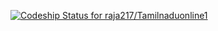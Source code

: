 [ ![Codeship Status for raja217/Tamilnaduonline1](https://www.codeship.io/projects/c54d3a70-0a54-0132-0b71-72af89f9ba0d/status)](https://www.codeship.io/projects/31749)